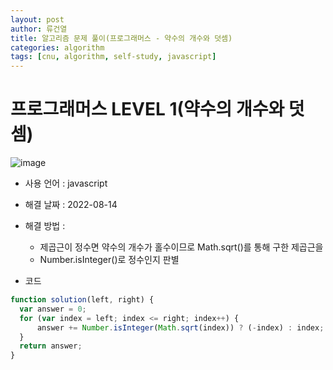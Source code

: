 ```yaml
---
layout: post
author: 류건열
title: 알고리즘 문제 풀이(프로그래머스 - 약수의 개수와 덧셈)
categories: algorithm
tags: [cnu, algorithm, self-study, javascript]
---
```


# 프로그래머스 LEVEL 1(약수의 개수와 덧셈)

  ![image](https://user-images.githubusercontent.com/34560965/184529115-0f6064d0-d4df-4e38-a8c0-db9e086ee5aa.png)

  - 사용 언어 : javascript

  - 해결 날짜 : 2022-08-14

  - 해결 방법 :

    - 제곱근이 정수면 약수의 개수가 홀수이므로 Math.sqrt()를 통해 구한 제곱근을
    - Number.isInteger()로 정수인지 판별 

  - 코드

  ```javascript
  function solution(left, right) {
    var answer = 0;
    for (var index = left; index <= right; index++) {
        answer += Number.isInteger(Math.sqrt(index)) ? (-index) : index; 
    }
    return answer;
  }
  ```
